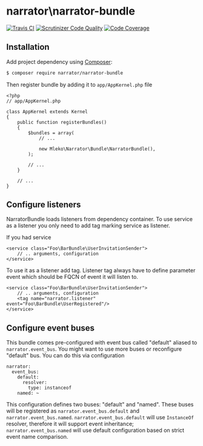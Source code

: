 # narrator\narrator-bundle

[![Travis CI](https://travis-ci.org/mleko/narrator-bundle.svg?branch=master)](https://travis-ci.org/mleko/narrator-bundle)
[![Scrutinizer Code Quality](https://scrutinizer-ci.com/g/mleko/narrator-bundle/badges/quality-score.png?b=master)](https://scrutinizer-ci.com/g/mleko/narrator-bundle/?branch=master)
[![Code Coverage](https://scrutinizer-ci.com/g/mleko/narrator-bundle/badges/coverage.png?b=master)](https://scrutinizer-ci.com/g/mleko/narrator-bundle/?branch=master)

## Installation

Add project dependency using [Composer](http://getcomposer.org/):

```sh
$ composer require narrator/narrator-bundle
```

Then register bundle by adding it to `app/AppKernel.php` file

```
<?php
// app/AppKernel.php

class AppKernel extends Kernel
{
    public function registerBundles()
    {
        $bundles = array(
            // ...

            new Mleko\Narrator\Bundle\NarratorBundle(),
        );

        // ...
    }

    // ...
}
```

## Configure listeners

NarratorBundle loads listeners from dependency container.
To use service as a listener you only need to add tag marking service as listener.

If you had service
```
<service class="Foo\BarBundle\UserInvitationSender">
    // .. arguments, configuration
</service>
```

To use it as a listener add tag. Listener tag always have to define parameter event which should be FQCN of event it will listen to.

```
<service class="Foo\BarBundle\UserInvitationSender">
    // .. arguments, configuration
    <tag name="narrator.listener" event="Foo\BarBundle\UserRegistered"/>
</service>
```

## Configure event buses

This bundle comes pre-configured with event bus called "default" aliased to `narrator.event_bus`.
You might want to use more buses or reconfigure "default" bus. You can do this via configuration
```
narrator:
  event_bus:
    default:
      resolver:
        type: instanceof
    named: ~
```
This configuration defines two buses: "default" and "named". These buses will be registered as `narrator.event_bus.default` and `narrator.event_bus.named`.
`narrator.event_bus.default` will use `InstanceOf` resolver, therefore it will support event inheritance;
`narrator.event_bus.named` will use default configuration based on strict event name comparison.
